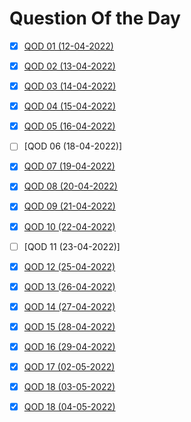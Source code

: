 # Question Of the Day

- [x] [QOD 01 (12-04-2022)](https://github.com/Pratham82/QOD-neoG/blob/master/src/QOD-01/index.js)
- [x] [QOD 02 (13-04-2022)](https://github.com/Pratham82/QOD-neoG/blob/master/src/QOD-02/index.js)
- [x] [QOD 03 (14-04-2022)](https://github.com/Pratham82/QOD-neoG/blob/master/src/QOD-03/index.js)
- [x] [QOD 04 (15-04-2022)](https://github.com/Pratham82/QOD-neoG/blob/master/src/QOD-04/index.js)
- [x] [QOD 05 (16-04-2022)](https://github.com/Pratham82/QOD-neoG/blob/master/src/QOD-05/index.js)

- [ ] [QOD 06 (18-04-2022)]
- [x] [QOD 07 (19-04-2022)](https://github.com/Pratham82/QOD-neoG/blob/master/src/QOD-07/index.js)
- [x] [QOD 08 (20-04-2022)](https://github.com/Pratham82/QOD-neoG/blob/master/src/QOD-08/index.js)
- [x] [QOD 09 (21-04-2022)](https://github.com/Pratham82/QOD-neoG/blob/master/src/QOD-09/index.js)
- [x] [QOD 10 (22-04-2022)](https://github.com/Pratham82/QOD-neoG/blob/master/src/QOD-10/index.js)

- [ ] [QOD 11 (23-04-2022)]
- [x] [QOD 12 (25-04-2022)](https://github.com/Pratham82/QOD-neoG/blob/master/src/QOD-12/index.js)
- [x] [QOD 13 (26-04-2022)](https://github.com/Pratham82/QOD-neoG/blob/master/src/QOD-13/index.js)
- [x] [QOD 14 (27-04-2022)](https://github.com/Pratham82/QOD-neoG/blob/master/src/QOD-14/index.js)
- [x] [QOD 15 (28-04-2022)](https://github.com/Pratham82/QOD-neoG/blob/master/src/QOD-15/index.js)

- [x] [QOD 16 (29-04-2022)](https://github.com/Pratham82/QOD-neoG/blob/master/src/QOD-16/index.js)
- [x] [QOD 17 (02-05-2022)](https://github.com/Pratham82/QOD-neoG/blob/master/src/QOD-17/index.js)
- [x] [QOD 18 (03-05-2022)](https://github.com/Pratham82/QOD-neoG/blob/master/src/QOD-18/index.js)
- [x] [QOD 18 (04-05-2022)](https://github.com/Pratham82/QOD-neoG/blob/master/src/QOD-19/index.js)
